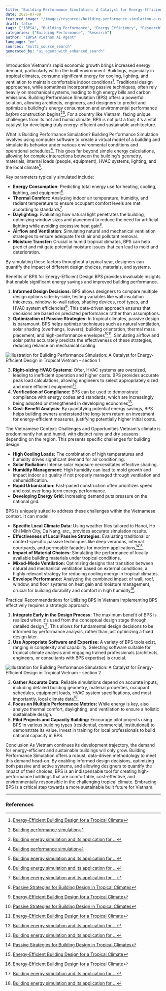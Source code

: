 ```yaml
---
title: "Building Performance Simulation: A Catalyst for Energy-Efficient Design in Tropical Vietnam"
date: 2025-07-09
featured_image: "/images/resources/building-performance-simulation-a-catalyst-for-energy-efficient-design-in-tropical-vietnam.jpg"
draft: false
tags: ["IBPSA", "Building Performance", "Energy Efficiency", "Research", "Vietnam", "Automated Content"]
categories: ["Building Performance", "Research"]
author: "IBPSA Vietnam AI Agent"
language: "en"
sources: "multi_source_search"
generated_by: "ai_agent_with_enhanced_search"
---
```

Introduction
Vietnam's rapid economic growth brings increased energy demand, particularly within the built environment. Buildings, especially in tropical climates, consume significant energy for cooling, lighting, and ventilation to maintain comfortable indoor conditions[^1]. Traditional design approaches, while sometimes incorporating passive techniques, often rely heavily on mechanical systems, leading to high energy bills and carbon emissions. Building Performance Simulation (BPS) offers a powerful solution, allowing architects, engineers, and designers to predict and optimize a building's energy consumption and environmental performance *before* construction begins[^2][^4]. For a country like Vietnam, facing unique challenges from its hot and humid climate, BPS is not just a tool; it's a vital catalyst for developing truly energy-efficient and sustainable architecture.

What is Building Performance Simulation?
Building Performance Simulation involves using computer software to create a virtual model of a building and simulate its behavior under various environmental conditions and operational schedules[^2]. This goes far beyond simple energy calculations, allowing for complex interactions between the building's geometry, materials, internal loads (people, equipment), HVAC systems, lighting, and the local climate[^4].

Key parameters typically simulated include:
*   **Energy Consumption:** Predicting total energy use for heating, cooling, lighting, and equipment[^4].
*   **Thermal Comfort:** Analyzing indoor air temperature, humidity, and radiant temperature to ensure occupant comfort levels are met according to standards[^4].
*   **Daylighting:** Evaluating how natural light penetrates the building, optimizing window sizes and placement to reduce the need for artificial lighting while avoiding excessive heat gain[^3].
*   **Airflow and Ventilation:** Simulating natural and mechanical ventilation strategies to ensure adequate fresh air and pollutant removal.
*   **Moisture Transfer:** Crucial in humid tropical climates, BPS can help predict and mitigate potential moisture issues that can lead to mold and deterioration.

By simulating these factors throughout a typical year, designers can quantify the impact of different design choices, materials, and systems.

Benefits of BPS for Energy-Efficient Design
BPS provides invaluable insights that enable significant energy savings and improved building performance.

1.  **Informed Design Decisions:** BPS allows designers to compare multiple design options side-by-side, testing variables like wall insulation thickness, window-to-wall ratios, shading devices, roof types, and HVAC system efficiencies[^5]. This data-driven approach ensures that decisions are based on predicted performance rather than assumptions.
2.  **Optimization of Passive Strategies:** In tropical climates, passive design is paramount. BPS helps optimize techniques such as natural ventilation, solar shading (overhangs, louvers), building orientation, thermal mass placement, and high-performance envelopes[^3][^1]. Simulating airflow and solar paths accurately predicts the effectiveness of these strategies, reducing reliance on mechanical cooling. 

![Illustration for Building Performance Simulation: A Catalyst for Energy-Efficient Design in Tropical Vietnam - section 1](/images/resources/in-article-1-building-performance-simulation-a-catalyst-for-energy-efficient-design-in-tropical-vietnam.jpg)


3.  **Right-sizing HVAC Systems:** Ofter, HVAC systems are oversized, leading to inefficient operation and higher costs. BPS provides accurate peak load calculations, allowing engineers to select appropriately sized and more efficient equipment[^4].
4.  **Verification of Compliance:** BPS can be used to demonstrate compliance with energy codes and standards, which are increasingly being adopted or strengthened in developing economies[^4].
5.  **Cost-Benefit Analysis:** By quantifying potential energy savings, BPS helps building owners understand the long-term return on investment for energy-efficient measures, justifying potentially higher initial costs.

The Vietnamese Context: Challenges and Opportunities
Vietnam's climate is predominantly hot and humid, with distinct rainy and dry seasons depending on the region. This presents specific challenges for building design:
*   **High Cooling Loads:** The combination of high temperatures and humidity drives significant demand for air conditioning.
*   **Solar Radiation:** Intense solar exposure necessitates effective shading.
*   **Humidity Management:** High humidity can lead to mold growth and impact indoor air quality if not properly managed through ventilation and dehumidification.
*   **Rapid Urbanization:** Fast-paced construction often prioritizes speed and cost over long-term energy performance.
*   **Developing Energy Grid:** Increasing demand puts pressure on the national grid.

BPS is uniquely suited to address these challenges within the Vietnamese context. It can model:
*   **Specific Local Climate Data:** Using weather files tailored to Hanoi, Ho Chi Minh City, Da Nang, etc., provides accurate simulation results.
*   **Effectiveness of Local Passive Strategies:** Evaluating traditional or context-specific passive techniques like deep verandas, internal courtyards, and permeable facades for modern applications[^3][^1].
*   **Impact of Material Choices:** Simulating the performance of locally available building materials under tropical conditions.
*   **Mixed-Mode Ventilation:** Optimizing designs that transition between natural and mechanical ventilation based on external conditions, a highly relevant strategy for reducing cooling energy in tropical climates.
*   **Envelope Performance:** Analyzing the combined impact of wall, roof, window, and floor systems on heat gain and moisture management, crucial for building durability and comfort in high humidity[^5].

Practical Recommendations for Utilizing BPS in Vietnam
Implementing BPS effectively requires a strategic approach:

1.  **Integrate Early in the Design Process:** The maximum benefit of BPS is realized when it's used from the conceptual design stage through detailed design[^4]. This allows for fundamental design decisions to be informed by performance analysis, rather than just optimizing a fixed design later.
2.  **Use Appropriate Software and Expertise:** A variety of BPS tools exist, ranging in complexity and capability. Selecting software suitable for tropical climate analysis and engaging trained professionals (architects, engineers, or consultants with BPS expertise) is crucial. 

![Illustration for Building Performance Simulation: A Catalyst for Energy-Efficient Design in Tropical Vietnam - section 2](/images/resources/in-article-2-building-performance-simulation-a-catalyst-for-energy-efficient-design-in-tropical-vietnam.jpg)


3.  **Gather Accurate Data:** Reliable simulations depend on accurate inputs, including detailed building geometry, material properties, occupant schedules, equipment loads, HVAC system specifications, and most importantly, local climate data[^4].
4.  **Focus on Multiple Performance Metrics:** While energy is key, also analyze thermal comfort, daylighting, and ventilation to ensure a holistic sustainable design.
5.  **Pilot Projects and Capacity Building:** Encourage pilot projects using BPS in various building types (residential, commercial, institutional) to demonstrate its value. Invest in training for local professionals to build national capacity in BPS.

Conclusion
As Vietnam continues its development trajectory, the demand for energy-efficient and sustainable buildings will only grow. Building Performance Simulation offers a robust, data-driven methodology to meet this demand head-on. By enabling informed design decisions, optimizing both passive and active systems, and allowing designers to quantify the impact of their choices, BPS is an indispensable tool for creating high-performance buildings that are comfortable, cost-effective, and environmentally responsible in the challenging tropical climate. Embracing BPS is a critical step towards a more sustainable built future for Vietnam.

---

### References

[^1]: [Energy-Efficient Building Design for a Tropical Climate](https://globalabc.org/sustainable-materials-hub/resources/energy-efficient-building-design-tropical-climate-field-study)
[^2]: [Building performance simulation](https://en.wikipedia.org/wiki/Building_performance_simulation)
[^3]: [Passive Strategies for Building Design in Tropical Climates](https://novatr.com/blog/passive-design-strategies-tropical-climate)
[^4]: [Building energy simulation and its application for ...](https://sciencedirect.com/science/article/pii/S2666792423000148)
[^5]: [Energy-Efficient Building Design for a Tropical Climate](https://mdpi.com/2071-1050/13/23/13274)